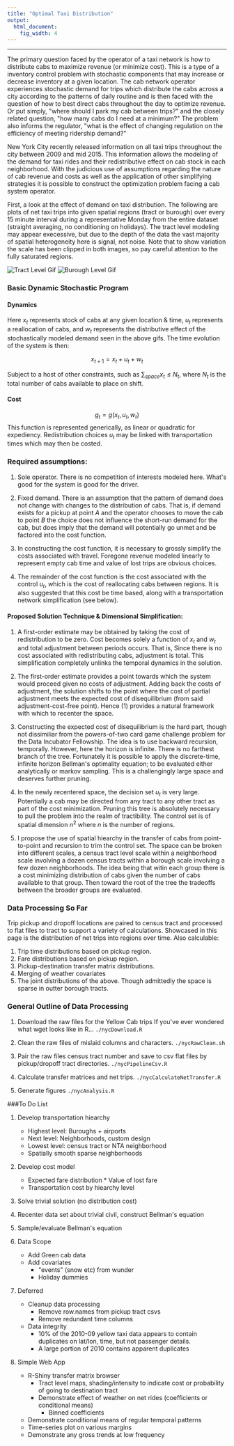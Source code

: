 ```yaml
---
title: "Optimal Taxi Distribution"
output:
  html_document:
    fig_width: 4
---
```

***
The primary question faced by the operator of a taxi network is how to distribute cabs to maximize revenue (or minimize cost). This is a type of a inventory control problem with stochastic components that may increase or decrease inventory at a given location. The cab network operator experiences stochastic demand for trips which distribute the cabs across a city according to the patterns of daily routine and is then faced with the question of how to best direct cabs throughout the day to optimize revenue. Or put simply, "where should I park my cab between trips?" and the closely related question, "how many cabs do I need at a minimum?" The problem also informs the regulator, "what is the effect of changing regulation on the efficiency of meeting ridership demand?"

New York City recently released information on all taxi trips throughout the city between 2009 and mid 2015. This information allows the modeling of the demand for taxi rides and their redistributive effect on cab stock in each neighborhood. With the judicious use of assumptions regarding the nature of cab revenue and costs as well as the application of other simplifying strategies it is possible to construct the optimization problem facing a cab system operator.

First, a look at the effect of demand on taxi distribution. The following are plots of net taxi trips into given spatial regions (tract or burough) over every 15 minute interval during a representative Monday from the entire dataset (straight averaging, no conditioning on holidays). The tract level modeling may appear execessive, but due to the depth of the data the vast majority of spatial heterogeneity here is signal, not noise. Note that to show variation the scale has been clipped in both images, so pay careful attention to the fully saturated regions.

![Tract Level Gif](http://i.imgur.com/gzMAhgY.gif) ![Burough Level Gif](https://i.imgur.com/vfKduED.gif)

### Basic Dynamic Stochastic Program
#### Dynamics
Here $x_t$ represents stock of cabs at any given location & time, $u_t$ represents a reallocation of cabs, and $w_t$ represents the distributive effect of the stochastically modeled demand seen in the above gifs. The time evolution of the system is then:

$$x_{t+1} = x_t + u_t + w_t$$

Subject to a host of other constraints, such as $\sum_{space}{x_t} \leq N_t$, where $N_t$ is the total number of cabs available to place on shift.

#### Cost
$$g_t = g(x_t, u_t, w_t)$$ This function is represented generically, as linear or quadratic for expediency. Redistribution choices $u_t$ may be linked with transportation times which may then be costed.

### Required assumptions:

1. Sole operator. There is no competition of interests modeled here. What's good for the system is good for the driver.

2. Fixed demand. There is an assumption that the pattern of demand does not change with changes to the distribution of cabs. That is, if demand exists for a pickup at point $A$ and the operator chooses to move the cab to point $B$ the choice does not influence the short-run demand for the cab, but does imply that the demand will potentially go unmet and be factored into the cost function.

3. In constructing the cost function, it is necessary to grossly simplify the costs associated with travel. Foregone revenue modeled linearly to represent empty cab time and value of lost trips are obvious choices.

4. The remainder of the cost function is the cost associated with the control $u_t$, which is the cost of reallocating cabs between regions. It is also suggested that this cost be time based, along with a transportation network simplification (see below). 

#### Proposed Solution Technique & Dimensional Simplification:
1. A first-order estimate may be obtained by taking the cost of redistribution to be zero. Cost becomes solely a function of $x_t$ and $w_t$ and total adjustment between periods occurs. That is, Since there is no cost associated with redistributing cabs, adjustment is total. This simplification completely unlinks the temporal dynamics in the solution. 

2. The first-order estimate provides a point towards which the system would proceed given no costs of adjustment. Adding back the costs of adjustment, the solution shifts to the point where the cost of partial adjustment meets the expected cost of disequilibrium (from said adjustment-cost-free point). Hence (1) provides a natural framework with which to recenter the space.

3. Constructing the expected cost of disequilibrium is the hard part, though not dissimiliar from the powers-of-two card game challenge problem for the Data Incubator Fellowship. The idea is to use backward recursion, temporally. However, here the horizon is infinite. There is no farthest branch of the tree. Fortunately it is possible to apply the discrete-time, infinite horizon Bellman's optimality equation; to be evaluated either analytically or markov sampling. This is a challengingly large space and deserves further pruning.

4. In the newly recentered space, the decision set $u_t$ is very large. Potentially a cab may be directed from any tract to any other tract as part of the cost minimization. Pruning this tree is absolutely necessary to pull the problem into the realm of tractibility. The control set is of spatial dimension $n^2$ where $n$ is the number of regions.

5. I propose the use of spatial hiearchy in the transfer of cabs from point-to-point and recursion to trim the control set. The space can be broken into different scales, a census tract level scale within a neighborhood scale involving a dozen census tracts within a borough scale involving a few dozen neighborhoods. The idea being that witin each group there is a cost minimizing distribution of cabs given the number of cabs available to that group. Then toward the root of the tree the tradeoffs between the broader groups are evaluated. 

### Data Processing So Far

Trip pickup and dropoff locations are paired to census tract and processed to flat files to tract to support a variety of calculations. Showcased in this page is the distribution of net trips into regions over time. Also calculable:
1. Trip time distributions based on pickup region.
2. Fare distributions based on pickup region.
3. Pickup-destination transfer matrix distributions.
4. Merging of weather covariates
5. The joint distributions of the above. Though admittedly the space is sparse in outter borough tracts.


### General Outline of Data Processing
1. Download the raw files for the Yellow Cab trips
If you've ever wondered what wget looks like in R...
`./nycDownload.R`

2. Clean the raw files of mislaid columns and characters.
`./nycRawClean.sh`

3. Pair the raw files census tract number and save to csv flat files by pickup/dropoff tract directories.
`./nycPipelineCsv.R`

4. Calculate transfer matrices and net trips.
`./nycCalculateNetTransfer.R`

5. Generate figures
`./nycAnalysis.R`

###To Do List

1. Develop transportation hiearchy
    * Highest level: Buroughs + airports
    * Next level: Neighborhoods, custom design
    * Lowest level: census tract or NTA neighborhood
    * Spatially smooth sparse neighborhoods
    
2. Develop cost model
    * Expected fare distribution
          * Value of lost fare
    * Transportation cost by hiearchy level
    
3. Solve trivial solution (no distribution cost)

4. Recenter data set about trivial civil, construct Bellman's equation

5. Sample/evaluate Bellman's equation

6. Data Scope
    * Add Green cab data
    * Add covariates
        * "events" (snow etc) from wunder
        * Holiday dummies

7. Deferred
    * Cleanup data processing
        * Remove row.names from pickup tract csvs
        * Remove redundant time columns
    * Data integrity
        * 10% of the 2010-09 yellow taxi data appears to contain duplicates on lat/lon, time, but not passenger details.
        * A large portion of 2010 contains apparent duplicates


8. Simple Web App
    + R-Shiny transfer matrix browser
        + Tract level maps, shading/intensity to indicate cost or probability of going to destination tract
        + Demonstrate effect of weather on net rides (coefficients or conditional means)
          + Binned coefficients
    + Demonstrate conditional means of regular temporal patterns
    + Time-series plot on various margins
    + Demonstrate any gross trends at low frequency

